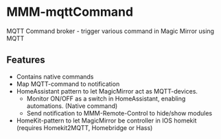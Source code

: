 # MMM-mqttCommand
MQTT Command broker - trigger various command in Magic Mirror using MQTT

## Features
* Contains native commands 
* Map MQTT-command to notification
* HomeAssistant pattern to let MagicMirror act as MQTT-devices. 
  - Monitor ON/OFF as a switch in HomeAssistant, enabling automations. (Native command)
  - Send notification to MMM-Remote-Control to hide/show modules
* HomeKit-pattern to let MagicMirror be controller in IOS homekit (requires Homekit2MQTT, Homebridge or Hass)

#
